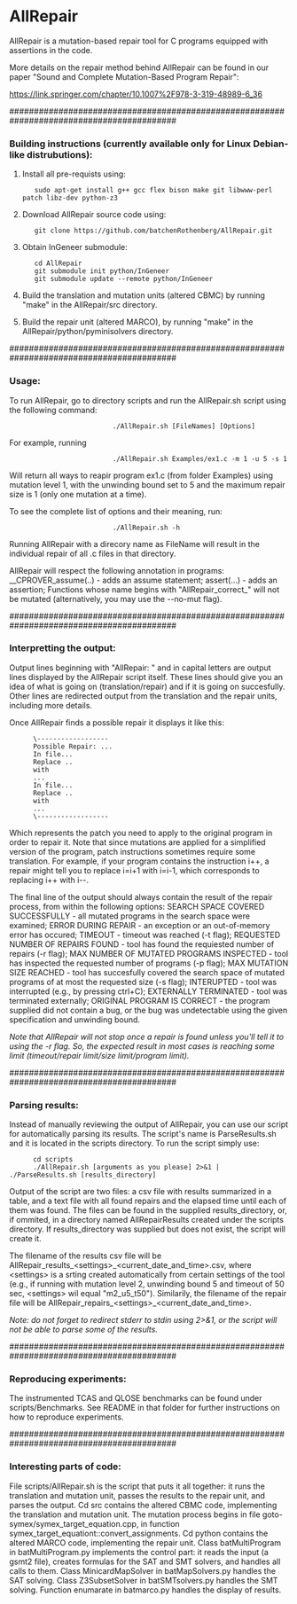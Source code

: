 # AllRepair

AllRepair is a mutation-based repair tool for C programs equipped with assertions in the code.

More details on the repair method behind AllRepair can be found in our paper
"Sound and Complete Mutation-Based Program Repair":

https://link.springer.com/chapter/10.1007%2F978-3-319-48989-6_36

##########################################################################################

### Building instructions (currently available only for Linux Debian-like distrubutions):

1. Install all pre-requists using:

          sudo apt-get install g++ gcc flex bison make git libwww-perl patch libz-dev python-z3

2. Download AllRepair source code using:

          git clone https://github.com/batchenRothenberg/AllRepair.git

3. Obtain InGeneer submodule:
          
          cd AllRepair
          git submodule init python/InGeneer
          git submodule update --remote python/InGeneer
          
4. Build the translation and mutation units (altered CBMC) by running "make" in the AllRepair/src directory.

5. Build the repair unit (altered MARCO), by running "make" in the AllRepair/python/pyminisolvers directory.

##########################################################################################

### Usage:

To run AllRepair, go to directory scripts and run the AllRepair.sh script using the following command:

                              ./AllRepair.sh [FileNames] [Options]

For example, running 

                              ./AllRepair.sh Examples/ex1.c -m 1 -u 5 -s 1

Will return all ways to reapir program ex1.c (from folder Examples) using mutation level 1, with the unwinding bound set to 5 and the maximum repair size is 1 (only one mutation at a time).

To see the complete list of options and their meaning, run:

                              ./AllRepair.sh -h
                              
Running AllRepair with a direcory name as FileName will result in the individual repair of all .c files in that directory.

AllRepair will respect the following annotation in programs:
__CPROVER_assume(..) - adds an assume statement;
assert(...) - adds an assertion;
Functions whose name begins with "AllRepair_correct\_" will not be mutated (alternatively, you may use the --no-mut flag).

##########################################################################################

### Interpretting the output:

Output lines beginning with "AllRepair: " and in capital letters are output lines displayed by the AllRepair script itself.
These lines should give you an idea of what is going on (translation/repair) and if it is going on succesfully.
Other lines are redirected output from the translation and the repair units, including more details.

Once AllRepair finds a possible repair it displays it like this:

          \------------------
          Possible Repair: ...
          In file... 
          Replace ..
          with
          ...
          In file... 
          Replace ..
          with
          ...
          \------------------
          
Which represents the patch you need to apply to the original program in order to repair it.
Note that since mutations are applied for a simplified version of the program, patch instructions sometimes require some translation.
For example, if your program contains the instruction i++, a repair might tell you to replace i=i+1 with i=i-1, which corresponds to replacing i++ with i--.

The final line of the output should always contain the result of the repair process, from within the following options:
SEARCH SPACE COVERED SUCCESSFULLY - all mutated programs in the search space were examined;
ERROR DURING REPAIR - an exception or an out-of-memory error has occured;
TIMEOUT - timeout was reached (-t flag);
REQUESTED NUMBER OF REPAIRS FOUND - tool has found the requiested number of repairs (-r flag);
MAX NUMBER OF MUTATED PROGRAMS INSPECTED - tool has inspected the requested number of programs (-p flag);
MAX MUTATION SIZE REACHED - tool has succesfully covered the search space of mutated programs of at most the requested size (-s flag);
INTERUPTED  - tool was interrupted (e.g., by pressing ctrl+C);
EXTERNALLY TERMINATED - tool was terminated externally;
ORIGINAL PROGRAM IS CORRECT - the program supplied did not contain a bug, or the bug was undetectable using the given specification and unwinding bound.

*Note that AllRepair will not stop once a repair is found unless you'll tell it to using the -r flag. So, the expected result in most cases is reaching some limit (timeout/repair limit/size limit/program limit).*


##########################################################################################

### Parsing results:

Instead of manually reviewing the output of AllRepair, you can use our script for automatically parsing its results.
The script's name is ParseResults.sh and it is located in the scripts directory.
To run the script simply use:

          cd scripts
          ./AllRepair.sh [arguments as you please] 2>&1 | ./ParseResults.sh [results_directory]
          
Output of the script are two files: a csv file with results summarized in a table, and a text file with all found repairs and the elapsed time until each of them was found.
The files can be found in the supplied results_directory, or, if ommited, in a directory named AllRepairResults created under the scripts directory.
If results_directory was supplied but does not exist, the script will create it.

The filename of the results csv file will be AllRepair\_results\_\<settings\>_\<current\_date\_and\_time\>.csv, where \<settings\> is a srting created automatically from certain settings of the tool (e.g., if running with mutation level 2, unwinding bound 5 and timeout of 50 sec, \<settings\> wil equal "m2\_u5\_t50").
Similarily, the filename of the repair file will be AllRepair\_repairs\_\<settings\>\_\<current\_date\_and\_time\>.

*Note: do not forget to redirect stderr to stdin using 2>&1, or the script will not be able to parse some of the results.*

##########################################################################################

### Reproducing experiments:

The instrumented TCAS and QLOSE benchmarks can be found under scripts/Benchmarks.
See README in that folder for further instructions on how to reproduce experiments.

##########################################################################################

### Interesting parts of code:

File scripts/AllRepair.sh is the script that puts it all together: it runs the translation and mutation unit, passes the results to the repair unit, and parses the output.
Cd src contains the altered CBMC code, implementing the translation and mutation unit. 
The mutation process begins in file goto-symex/symex_target_equation.cpp, in function symex_target_equationt::convert_assignments.
Cd python contains the altered MARCO code, implementing the repair unit.
Class batMultiProgram in batMultiProgram.py implements the control part: it reads the input (a gsmt2 file), creates formulas for the SAT and SMT solvers, and handles all calls to them.
Class MinicardMapSolver in batMapSolvers.py handles the SAT solving.
Class Z3SubsetSolver in batSMTsolvers.py handles the SMT solving.
Function enumarate in batmarco.py handles the display of results.
